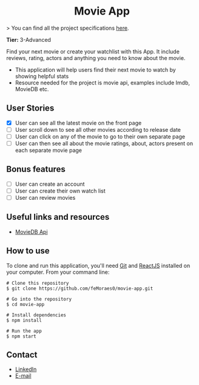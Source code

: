 <h1 align="center">Movie App</h1>
> You can find all the project specifications <a href="https://github.com/florinpop17/app-ideas/blob/master/Projects/3-Advanced/Movie-App.md">here</a>.

**Tier:** 3-Advanced

Find your next movie or create your watchlist with this App. It include reviews, rating, actors and anything you need to know about the movie.

-   This application will help users find their next movie to watch by showing helpful stats
-   Resource needed for the project is movie api, examples include Imdb, MovieDB etc.

## User Stories

-   [x] User can see all the latest movie on the front page
-   [ ] User scroll down to see all other movies according to release date
-   [ ] User can click on any of the movie to go to their own separate page
-   [ ] User can then see all about the movie ratings, about, actors present on each separate movie page

## Bonus features

-   [ ] User can create an account
-   [ ] User can create their own watch list
-   [ ] User can review movies

<!-- <p align="center">
  <img width="200" src="print.project.screen"/>
</p> -->

## Useful links and resources

-   [MovieDB Api](https://developers.themoviedb.org/3)

## How to use

To clone and run this application, you'll need [Git](https://git-scm.com/downloads) and [ReactJS](https://reactjs.org/docs/getting-started.html) installed on your computer. From your command line:

```
# Clone this repository
$ git clone https://github.com/feMoraes0/movie-app.git

# Go into the repository
$ cd movie-app

# Install dependencies
$ npm install

# Run the app
$ npm start
```

## Contact
  - <a target="_blank" href="https://www.linkedin.com/in/fernando-moraes-48a26916a/">LinkedIn</a>
  - <a target="_blank" href="mailto:fernandomoraes.lopes@gmail.com">E-mail</a>